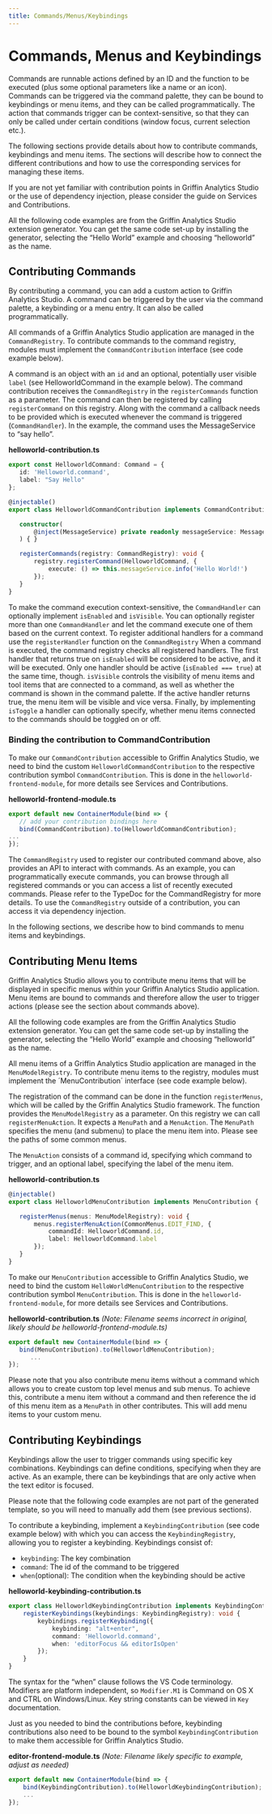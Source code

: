 ```yaml
---
title: Commands/Menus/Keybindings
---
```


# Commands, Menus and Keybindings

Commands are runnable actions defined by an ID and the function to be executed (plus some optional parameters like a name or an icon). Commands can be triggered via the command palette, they can be bound to keybindings or menu items, and they can be called programmatically. The action that commands trigger can be context-sensitive, so that they can only be called under certain conditions (window focus, current selection etc.).

The following sections provide details about how to contribute commands, keybindings and menu items. The sections will describe how to connect the different contributions and how to use the corresponding services for managing these items.

If you are not yet familiar with contribution points in Griffin Analytics Studio or the use of dependency injection, please consider the guide on Services and Contributions.

All the following code examples are from the Griffin Analytics Studio extension generator. You can get the same code set-up by installing the generator, selecting the “Hello World” example and choosing “helloworld” as the name.

## Contributing Commands

By contributing a command, you can add a custom action to Griffin Analytics Studio. A command can be triggered by the user via the command palette, a keybinding or a menu entry. It can also be called programmatically.

All commands of a Griffin Analytics Studio application are managed in the `CommandRegistry`. To contribute commands to the command registry, modules must implement the `CommandContribution` interface (see code example below).

A command is an object with an `id` and an optional, potentially user visible `label` (see HelloworldCommand in the example below). The command contribution receives the `CommandRegistry` in the `registerCommands` function as a parameter. The command can then be registered by calling `registerCommand` on this registry. Along with the command a callback needs to be provided which is executed whenever the command is triggered (`CommandHandler`). In the example, the command uses the MessageService to “say hello”.

**helloworld-contribution.ts**

```typescript
export const HelloworldCommand: Command = {
   id: 'Helloworld.command',
   label: "Say Hello"
};

@injectable()
export class HelloworldCommandContribution implements CommandContribution {

   constructor(
       @inject(MessageService) private readonly messageService: MessageService,
   ) { }

   registerCommands(registry: CommandRegistry): void {
       registry.registerCommand(HelloworldCommand, {
           execute: () => this.messageService.info('Hello World!')
       });
   }
}

```

To make the command execution context-sensitive, the `CommandHandler` can optionally implement `isEnabled` and `isVisible`. You can optionally register more than one `CommandHandler` and let the command execute one of them based on the current context. To register additional handlers for a command use the `registerHandler` function on the `CommandRegistry`
When a command is executed, the command registry checks all registered handlers. The first handler that returns true on `isEnabled` will be considered to be active, and it will be executed. Only one handler should be active (`isEnabled === true`) at the same time, though. `isVisible` controls the visibility of menu items and tool items that are connected to a command, as well as whether the command is shown in the command palette.  If the active handler returns true, the menu item will be visible and vice versa.
Finally, by implementing `isToggle` a handler can optionally specify, whether menu items connected to the commands should be toggled on or off.

### Binding the contribution to CommandContribution

To make our `CommandContribution` accessible to Griffin Analytics Studio, we need to bind the custom `HelloworldCommandContribution` to the respective contribution symbol `CommandContribution`. This is done in the `helloworld-frontend-module`, for more details see Services and Contributions.

**helloworld-frontend-module.ts**

```typescript
export default new ContainerModule(bind => {
   // add your contribution bindings here
   bind(CommandContribution).to(HelloworldCommandContribution);
...
});
```

The `CommandRegistry` used to register our contributed command above, also provides an API to interact with commands. As an example, you can programmatically execute commands, you can browse through all registered commands or you can access a list of recently executed commands. Please refer to the TypeDoc for the CommandRegistry for more details. To use the `CommandRegistry` outside of a contribution, you can access it via dependency injection.

In the following sections, we describe how to bind commands to menu items and keybindings.

## Contributing Menu Items

Griffin Analytics Studio allows you to contribute menu items that will be displayed in specific menus within your Griffin Analytics Studio application. Menu items are bound to commands and therefore allow the user to trigger actions (please see the section about commands above).

All the following code examples are from the Griffin Analytics Studio extension generator. You can get the same code set-up by installing the generator, selecting the “Hello World” example and choosing “helloworld” as the name.

All menu items of a Griffin Analytics Studio application are managed in the `MenuModelRegistry`. To contribute menu items to the registry, modules must implement the ´MenuContribution´ interface (see code example below).

The registration of the command can be done in the function `registerMenus`, which will be called by the Griffin Analytics Studio framework. The function provides the `MenuModelRegistry` as a parameter. On this registry we can call `registerMenuAction`. It expects a `MenuPath` and a `MenuAction`. The `MenuPath` specifies the menu (and submenu) to place the menu item into. Please see the paths of some common menus.

The `MenuAction` consists of a command id, specifying which command to trigger, and an optional label, specifying the label of the menu item.

**helloworld-contribution.ts**

```typescript
@injectable()
export class HelloworldMenuContribution implements MenuContribution {

   registerMenus(menus: MenuModelRegistry): void {
       menus.registerMenuAction(CommonMenus.EDIT_FIND, {
           commandId: HelloworldCommand.id,
           label: HelloworldCommand.label
       });
   }
}
```

To make our `MenuContribution` accessible to Griffin Analytics Studio, we need to bind the custom `HelloWorldMenuContribution` to the respective contribution symbol `MenuContribution`. This is done in the `helloworld-frontend-module`, for more details see Services and Contributions.

**helloworld-contribution.ts** *(Note: Filename seems incorrect in original, likely should be helloworld-frontend-module.ts)*

```typescript
export default new ContainerModule(bind => {
   bind(MenuContribution).to(HelloworldMenuContribution);
      ...
});

```

Please note that you also contribute menu items without a command which allows you to create custom top level menus and sub menus. To achieve this, contribute a menu item without a command and then reference the id of this menu item as a `MenuPath` in other contributes. This will add menu items to your custom menu.

## Contributing Keybindings

Keybindings allow the user to trigger commands using specific key combinations. Keybindings can define conditions, specifying when they are active. As an example, there can be keybindings that are only active when the text editor is focused.

Please note that the following code examples are not part of the generated template, so you will need to manually add them (see previous sections).

To contribute a keybinding, implement a `KeybindingContribution` (see code example below) with which you can access the `KeybindingRegistry`, allowing you to register a keybinding. Keybindings consist of:

* `keybinding`: The key combination
* `command`: The id of the command to be triggered
* `when`(optional): The condition when the keybinding should be active

**helloworld-keybinding-contribution.ts**

```typescript
export class HelloworldKeybindingContribution implements KeybindingContribution {
    registerKeybindings(keybindings: KeybindingRegistry): void {
        keybindings.registerKeybinding({
            keybinding: "alt+enter",
            command: 'Helloworld.command',
            when: 'editorFocus && editorIsOpen'
        });
    }
}
```

The syntax for the “when” clause follows the VS Code terminology. Modifiers are platform independent, so `Modifier.M1` is Command on OS X and CTRL on Windows/Linux. Key string constants can be viewed in `Key` documentation.

Just as you needed to bind the contributions before, keybinding contributions also need to be bound to the symbol `KeybindingContribution` to make them accessible for Griffin Analytics Studio.

**editor-frontend-module.ts** *(Note: Filename likely specific to example, adjust as needed)*

```typescript
export default new ContainerModule(bind => {
    bind(KeybindingContribution).to(HelloworldKeybindingContribution);
    ...
});
